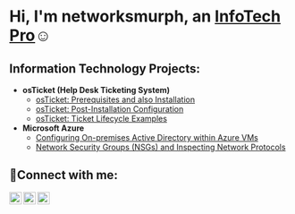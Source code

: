 <h1>Hi, I'm networksmurph, an <a href="https://linkedin.com/in/networksmurph">InfoTech Pro</a>☺</h1>

<h2> Information Technology Projects:</h2>

- <b>osTicket (Help Desk Ticketing System)</b>
  - [osTicket: Prerequisites and also Installation](https://github.com/networksmurph/osticket-prereqs)
  - [osTicket: Post-Installation Configuration](https://github.com/steviemurphycc/post-install-config)
  - [osTicket: Ticket Lifecycle Examples](https://github.com/steviemurphycc/ticket-lifecycle)
- <b>Microsoft Azure</b>
  - [Configuring On-premises Active Directory within Azure VMs](https://github.com/steviemurphycc/configure-ad)
  - [Network Security Groups (NSGs) and Inspecting Network Protocols](https://github.com/steviemurphycc/azure-network-protocols)

<h2>🤳Connect with me:</h2>

[<img align="left" alt="networksmurph | LinkedIn" width="22px" src="https://cdn.jsdelivr.net/npm/simple-icons@v3/icons/linkedin.svg" />][linkedin]
[<img align="left" alt="networksmurph | Instagram" width="22px" src="https://cdn.jsdelivr.net/npm/simple-icons@v3/icons/instagram.svg" />][instagram]
[<img align="left" alt="networksmurph | Twitter" width="22px" src="https://cdn.jsdelivr.net/npm/simple-icons@v3/icons/twitter.svg" />][twitter]

[twitter]: https://twitter.com/networksmurph
[instagram]: https://www.instagram.com/networksmurph
[linkedin]: https://linkedin.com/in/networksmurph

